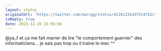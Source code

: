 ```yaml
---
layout: status
originalUrl: 'https://twitter.com/marcgg/status/412612314375147521'
isReply: true
date: 2013-12-16 15:56:56
---
```


@ya_f et ça me fait marrer de lire "le comportement guerrier" des informaticiens… je sais pas trop ou il traine le mec ^^
